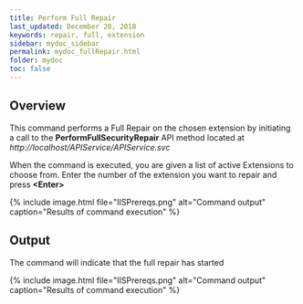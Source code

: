 ```yaml
---
title: Perform Full Repair
last_updated: December 20, 2018
keywords: repair, full, extension
sidebar: mydoc_sidebar
permalink: mydoc_fullRepair.html
folder: mydoc
toc: false
---
```


## Overview

This command performs a Full Repair on the chosen extension by initiating a call to the **PerformFullSecurityRepair** API method located at *http://localhost/APIService/APIService.svc*

When the command is executed, you are given a list of active Extensions to choose from. Enter the number of the extension you want to repair and press **\<Enter>**

{% include image.html file="IISPrereqs.png" alt="Command output" caption="Results of command execution" %}

## Output 

The command will indicate that the full repair has started

{% include image.html file="IISPrereqs.png" alt="Command output" caption="Results of command execution" %}

